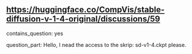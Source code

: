 ## https://huggingface.co/CompVis/stable-diffusion-v-1-4-original/discussions/59

contains_question: yes

question_part: Hello, I nead the access to the skrip: sd-v1-4.ckpt please.